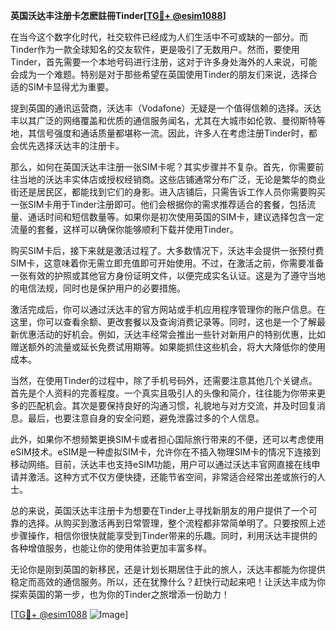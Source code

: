 **英国沃达丰注册卡怎麽註冊Tinder[[TG💪+ @esim1088](https://t.me/s/esim1088)]**

在当今这个数字化时代，社交软件已经成为人们生活中不可或缺的一部分。而Tinder作为一款全球知名的交友软件，更是吸引了无数用户。然而，要使用Tinder，首先需要一个本地号码进行注册，这对于许多身处海外的人来说，可能会成为一个难题。特别是对于那些希望在英国使用Tinder的朋友们来说，选择合适的SIM卡显得尤为重要。

提到英国的通讯运营商，沃达丰（Vodafone）无疑是一个值得信赖的选择。沃达丰以其广泛的网络覆盖和优质的通信服务闻名，尤其在大城市如伦敦、曼彻斯特等地，其信号强度和通话质量都堪称一流。因此，许多人在考虑注册Tinder时，都会优先选择沃达丰的注册卡。

那么，如何在英国沃达丰注册一张SIM卡呢？其实步骤并不复杂。首先，你需要前往当地的沃达丰实体店或授权经销商。这些店铺通常分布广泛，无论是繁华的商业街还是居民区，都能找到它们的身影。进入店铺后，只需告诉工作人员你需要购买一张SIM卡用于Tinder注册即可。他们会根据你的需求推荐适合的套餐，包括流量、通话时间和短信数量等。如果你是初次使用英国的SIM卡，建议选择包含一定流量的套餐，这样可以确保你能够顺利下载并使用Tinder。

购买SIM卡后，接下来就是激活过程了。大多数情况下，沃达丰会提供一张预付费SIM卡，这意味着你无需立即充值即可开始使用。不过，在激活之前，你需要准备一张有效的护照或其他官方身份证明文件，以便完成实名认证。这是为了遵守当地的电信法规，同时也是保护用户的必要措施。

激活完成后，你可以通过沃达丰的官方网站或手机应用程序管理你的账户信息。在这里，你可以查看余额、更改套餐以及查询消费记录等。同时，这也是一个了解最新优惠活动的好机会。例如，沃达丰经常会推出一些针对新用户的特别优惠，比如赠送额外的流量或延长免费试用期等。如果能抓住这些机会，将大大降低你的使用成本。

当然，在使用Tinder的过程中，除了手机号码外，还需要注意其他几个关键点。首先是个人资料的完善程度。一个真实且吸引人的头像和简介，往往能为你带来更多的匹配机会。其次是要保持良好的沟通习惯，礼貌地与对方交流，并及时回复消息。最后，也要注意自身的安全问题，避免泄露过多的个人信息。

此外，如果你不想频繁更换SIM卡或者担心国际旅行带来的不便，还可以考虑使用eSIM技术。eSIM是一种虚拟SIM卡，允许你在不插入物理SIM卡的情况下连接到移动网络。目前，沃达丰也支持eSIM功能，用户可以通过沃达丰官网直接在线申请并激活。这种方式不仅方便快捷，还能节省空间，非常适合经常出差或旅行的人士。

总的来说，英国沃达丰注册卡为想要在Tinder上寻找新朋友的用户提供了一个可靠的选择。从购买到激活再到日常管理，整个流程都非常简单明了。只要按照上述步骤操作，相信你很快就能享受到Tinder带来的乐趣。同时，利用沃达丰提供的各种增值服务，也能让你的使用体验更加丰富多样。

无论你是刚到英国的新移民，还是计划长期居住于此的旅人，沃达丰都能为你提供稳定而高效的通信服务。所以，还在犹豫什么？赶快行动起来吧！让沃达丰成为你探索英国的第一步，也为你的Tinder之旅增添一份助力！

[[TG💪+ @esim1088](https://t.me/s/esim1088) ![Image](https://i.postimg.cc/4NQfJmqS/Snipaste-2025-05-13-00-14-12.png)]